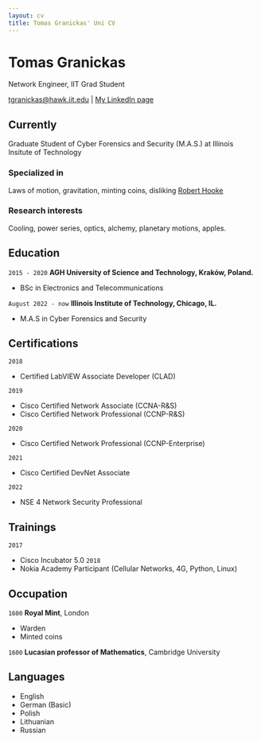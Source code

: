 ```yaml
---
layout: cv
title: Tomas Granickas' Uni CV
---
```

# Tomas Granickas
Network Engineer, IIT Grad Student

<div id="webaddress">
<a href="mailto:tgranickas@hawk.iit.edu">tgranickas@hawk.iit.edu</a>
| <a href="https://www.linkedin.com/in/tomas-granickas-02b422ba/">My LinkedIn page</a>
</div>

## Currently

Graduate Student of Cyber Forensics and Security (M.A.S.) at Illinois Insitute of Technology

### Specialized in

Laws of motion, gravitation, minting coins, disliking [Robert Hooke](http://en.wikipedia.org/wiki/Robert_Hooke)


### Research interests

Cooling, power series, optics, alchemy, planetary motions, apples.


## Education

`2015 - 2020`
__AGH University of Science and Technology, Kraków, Poland.__

- BSc in Electronics and Telecommunications

`August 2022 - now`
__Illinois Institute of Technology, Chicago, IL.__

- M.A.S in Cyber Forensics and Security



## Certifications

`2018`
- Certified LabVIEW Associate Developer (CLAD) 

`2019` 
- Cisco Certified Network Associate (CCNA-R&S) 
- Cisco Certified Network Professional (CCNP-R&S)

`2020` 
- Cisco Certified Network Professional (CCNP-Enterprise) 

`2021`
- Cisco Certified DevNet Associate

`2022`
- NSE 4 Network Security Professional



## Trainings

`2017`
- Cisco Incubator 5.0
`2018`
- Nokia Academy Participant (Cellular Networks, 4G, Python, Linux)


## Occupation

`1600`
__Royal Mint__, London

- Warden
- Minted coins

`1600`
__Lucasian professor of Mathematics__, Cambridge University


## Languages


- English 
- German (Basic)
- Polish 
- Lithuanian
- Russian


<!-- ### Footer

Last updated: May 2013 -->


